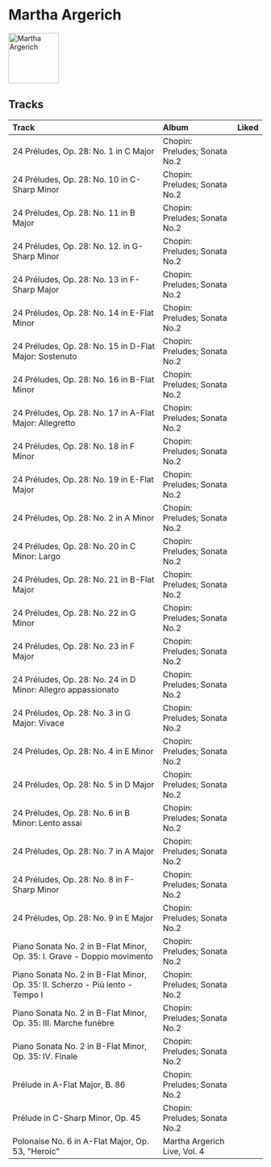 
# Martha Argerich


<img src="https://i.scdn.co/image/ab6761610000e5eb66cd5da57e71a33da20de712" alt="Martha Argerich" width="100" />

## Tracks

| Track                                                                         | Album                         | Liked   |
|:------------------------------------------------------------------------------|:------------------------------|:--------|
| 24 Préludes, Op. 28: No. 1 in C Major                                         | Chopin: Preludes; Sonata No.2 |         |
| 24 Préludes, Op. 28: No. 10 in C-Sharp Minor                                  | Chopin: Preludes; Sonata No.2 |         |
| 24 Préludes, Op. 28: No. 11 in B Major                                        | Chopin: Preludes; Sonata No.2 |         |
| 24 Préludes, Op. 28: No. 12. in G-Sharp Minor                                 | Chopin: Preludes; Sonata No.2 |         |
| 24 Préludes, Op. 28: No. 13 in F-Sharp Major                                  | Chopin: Preludes; Sonata No.2 |         |
| 24 Préludes, Op. 28: No. 14 in E-Flat Minor                                   | Chopin: Preludes; Sonata No.2 |         |
| 24 Préludes, Op. 28: No. 15 in D-Flat Major: Sostenuto                        | Chopin: Preludes; Sonata No.2 |         |
| 24 Préludes, Op. 28: No. 16 in B-Flat Minor                                   | Chopin: Preludes; Sonata No.2 |         |
| 24 Préludes, Op. 28: No. 17 in A-Flat Major: Allegretto                       | Chopin: Preludes; Sonata No.2 |         |
| 24 Préludes, Op. 28: No. 18 in F Minor                                        | Chopin: Preludes; Sonata No.2 |         |
| 24 Préludes, Op. 28: No. 19 in E-Flat Major                                   | Chopin: Preludes; Sonata No.2 |         |
| 24 Préludes, Op. 28: No. 2 in A Minor                                         | Chopin: Preludes; Sonata No.2 |         |
| 24 Préludes, Op. 28: No. 20 in C Minor: Largo                                 | Chopin: Preludes; Sonata No.2 |         |
| 24 Préludes, Op. 28: No. 21 in B-Flat Major                                   | Chopin: Preludes; Sonata No.2 |         |
| 24 Préludes, Op. 28: No. 22 in G Minor                                        | Chopin: Preludes; Sonata No.2 |         |
| 24 Préludes, Op. 28: No. 23 in F Major                                        | Chopin: Preludes; Sonata No.2 |         |
| 24 Préludes, Op. 28: No. 24 in D Minor: Allegro appassionato                  | Chopin: Preludes; Sonata No.2 |         |
| 24 Préludes, Op. 28: No. 3 in G Major: Vivace                                 | Chopin: Preludes; Sonata No.2 |         |
| 24 Préludes, Op. 28: No. 4 in E Minor                                         | Chopin: Preludes; Sonata No.2 |         |
| 24 Préludes, Op. 28: No. 5 in D Major                                         | Chopin: Preludes; Sonata No.2 |         |
| 24 Préludes, Op. 28: No. 6 in B Minor: Lento assai                            | Chopin: Preludes; Sonata No.2 |         |
| 24 Préludes, Op. 28: No. 7 in A Major                                         | Chopin: Preludes; Sonata No.2 |         |
| 24 Préludes, Op. 28: No. 8 in F-Sharp Minor                                   | Chopin: Preludes; Sonata No.2 |         |
| 24 Préludes, Op. 28: No. 9 in E Major                                         | Chopin: Preludes; Sonata No.2 |         |
| Piano Sonata No. 2 in B-Flat Minor, Op. 35: I. Grave - Doppio movimento       | Chopin: Preludes; Sonata No.2 |         |
| Piano Sonata No. 2 in B-Flat Minor, Op. 35: II. Scherzo - Più lento - Tempo I | Chopin: Preludes; Sonata No.2 |         |
| Piano Sonata No. 2 in B-Flat Minor, Op. 35: III. Marche funèbre               | Chopin: Preludes; Sonata No.2 |         |
| Piano Sonata No. 2 in B-Flat Minor, Op. 35: IV. Finale                        | Chopin: Preludes; Sonata No.2 |         |
| Prélude in A-Flat Major, B. 86                                                | Chopin: Preludes; Sonata No.2 |         |
| Prélude in C-Sharp Minor, Op. 45                                              | Chopin: Preludes; Sonata No.2 |         |
| Polonaise No. 6 in A-Flat Major, Op. 53, "Heroic"                             | Martha Argerich Live, Vol. 4  |         |